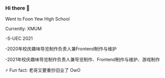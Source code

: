 ### Hi there 👋
Went to Foon Yew High School

Currently: XMUM

-S-UEC 2021

-2020年校庆趣味导览制作负责人兼Frontend制作与维护

-2021年校庆趣味导览制作负责人兼导览制作、Frontend制作与维护、游戏制作

⚡ Fun fact: 老哥又要重抄旧业了 OwO
<!--
**kkefeng/kkefeng** is a ✨ _special_ ✨ repository because its `README.md` (this file) appears on your GitHub profile.

Here are some ideas to get you started:

- 🔭 I’m currently working on ...
- 🌱 I’m currently learning ...
- 👯 I’m looking to collaborate on ...
- 🤔 I’m looking for help with ...
- 💬 Ask me about ...
- 📫 How to reach me: ...
- 😄 Pronouns: ...
- ⚡ Fun fact: ...
-->
